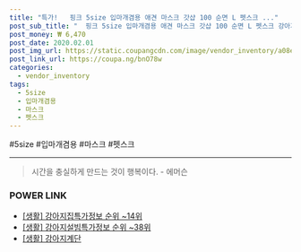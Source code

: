 ```yaml
--- 
title: "특가!   핑크 5size 입마개겸용 애견 마스크 갓샵 100 순면 L 펫스크 ..." 
post_sub_title: "  핑크 5size 입마개겸용 애견 마스크 갓샵 100 순면 L 펫스크 강아지 차단 황사 미세먼지 반려견" 
post_money: ₩ 6,470 
post_date: 2020.02.01 
post_img_url: https://static.coupangcdn.com/image/vendor_inventory/a08e/c5f17c9371f95c185070337cf1e0994d450e209f5b95a06c7897fca95f11.jpg 
post_link_url: https://coupa.ng/bnO78w 
categories: 
  - vendor_inventory 
tags: 
  - 5size 
  - 입마개겸용 
  - 마스크 
  - 펫스크 
--- 
```

  #5size #입마개겸용 #마스크 #펫스크 
<hr> 

> 시간을 충실하게 만드는 것이 행복이다. - 에머슨 


### POWER LINK

* <a href="https://blog.naver.com/fasyy4321/221772258583" target="_blank"> [생활] 강아지집특가정보 순위 ~14위</a>
* <a href="https://blog.naver.com/sakai111/221773999788" target="_blank"> [생활] 강아지설빔특가정보 순위 ~38위</a>
* <a href="https://blog.naver.com/sakai111/221783104853" target="_blank"> [생활] 강아지계단 </a>
